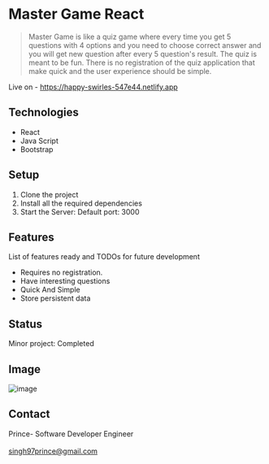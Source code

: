 # Master Game React
> Master Game is like a quiz game where every time you get 5 questions with 4 options and you need to choose correct answer and you will get new question after every 5 question's  result. The quiz is meant to be fun. There is no registration of the quiz application that make quick and the user experience should be simple.

Live on -  https://happy-swirles-547e44.netlify.app
## Technologies
* React
* Java Script
* Bootstrap

## Setup
1. Clone the project
2. Install all the required dependencies
3. Start the Server: Default port: 3000

## Features
List of features ready and TODOs for future development
*  Requires no registration.
*  Have interesting questions
*  Quick And Simple
*  Store persistent data

## Status
Minor project: Completed
## Image
![image](https://user-images.githubusercontent.com/82977704/122798406-2e856980-d2de-11eb-9b28-c8c4f501c698.png)


## Contact
Prince- Software Developer Engineer
<br/>
<br/>
singh97prince@gmail.com


